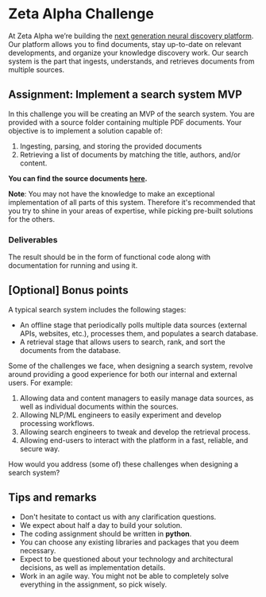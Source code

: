 # Zeta Alpha Challenge

At Zeta Alpha we’re building the [next generation neural discovery platform](https://search.zeta-alpha.com). Our platform allows you to find documents, stay up-to-date on relevant developments, and organize your knowledge discovery work. Our search system is the part that ingests, understands, and retrieves documents from multiple sources.

## Assignment: Implement a search system MVP

In this challenge you will be creating an MVP of the search system. You are provided with a source folder containing multiple PDF documents. Your objective is to implement a solution capable of:
1. Ingesting, parsing, and storing the provided documents
1. Retrieving a list of documents by matching the title, authors, and/or content.

**You can find the source documents [here](https://zeta-alpha-challenge.s3.eu-central-1.amazonaws.com/index.html).**

**Note**: You may not have the knowledge to make an exceptional implementation of all parts of this system. Therefore it's recommended that you try to shine in your areas of expertise, while picking pre-built solutions for the others.

### Deliverables

The result should be in the form of functional code along with documentation for running and using it.

## [Optional] Bonus points

A typical search system includes the following stages:
- An offline stage that periodically polls multiple data sources (external APIs, websites, etc.), processes them, and populates a search database.
- A retrieval stage that allows users to search, rank, and sort the documents from the database.

Some of the challenges we face, when designing a search system, revolve around providing a good experience for both our internal and external users. For example:

1. Allowing data and content managers to easily manage data sources, as well as individual documents within the sources. 
1. Allowing NLP/ML engineers to easily experiment and develop processing workflows.
1. Allowing search engineers to tweak and develop the retrieval process.
1. Allowing end-users to interact with the platform in a fast, reliable, and secure way.

How would you address (some of) these challenges when designing a search system?

## Tips and remarks

- Don't hesitate to contact us with any clarification questions.
- We expect about half a day to build your solution.
- The coding assignment should be written in **python**.
- You can choose any existing libraries and packages that you deem necessary.
- Expect to be questioned about your technology and architectural decisions, as well as implementation details.
- Work in an agile way. You might not be able to completely solve everything in the assignment, so pick wisely.
